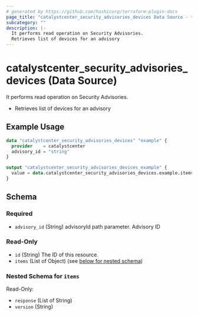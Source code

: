 ```yaml
---
# generated by https://github.com/hashicorp/terraform-plugin-docs
page_title: "catalystcenter_security_advisories_devices Data Source - terraform-provider-catalystcenter"
subcategory: ""
description: |-
  It performs read operation on Security Advisories.
  Retrieves list of devices for an advisory
---
```


# catalystcenter_security_advisories_devices (Data Source)

It performs read operation on Security Advisories.

- Retrieves list of devices for an advisory

## Example Usage

```terraform
data "catalystcenter_security_advisories_devices" "example" {
  provider    = catalystcenter
  advisory_id = "string"
}

output "catalystcenter_security_advisories_devices_example" {
  value = data.catalystcenter_security_advisories_devices.example.items
}
```

<!-- schema generated by tfplugindocs -->
## Schema

### Required

- `advisory_id` (String) advisoryId path parameter. Advisory ID

### Read-Only

- `id` (String) The ID of this resource.
- `items` (List of Object) (see [below for nested schema](#nestedatt--items))

<a id="nestedatt--items"></a>
### Nested Schema for `items`

Read-Only:

- `response` (List of String)
- `version` (String)
